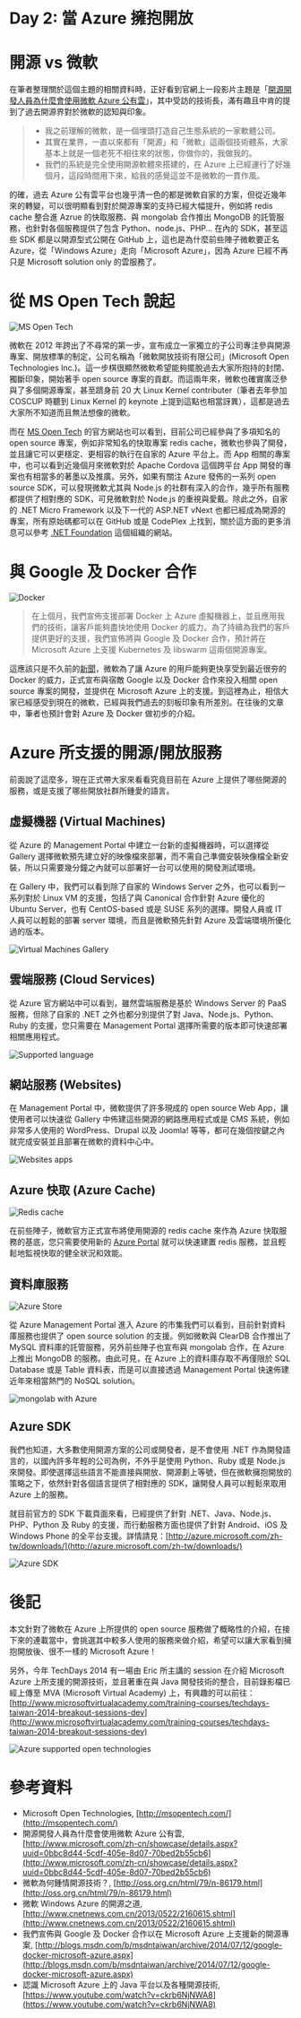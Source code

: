 Day 2: 當 Azure 擁抱開放
======================

# 開源 vs 微軟

在筆者整理關於這個主題的相關資料時，正好看到官網上一段影片主題是「[開源開發人員為什麼會使用微軟 Azure 公有雲](http://www.microsoft.com/zh-cn/showcase/details.aspx?uuid=0bbc8d44-5cdf-405e-8d07-70bed2b55cb6)」，其中受訪的技術長，滿有趣且中肯的提到了過去開源界對於微軟的認知與印象。

> * 我之前理解的微軟，是一個埋頭打造自己生態系統的一家軟體公司。
> * 其實在業界，一直以來都有「開源」和「微軟」這兩個技術體系，大家基本上就是一個老死不相往來的狀態，你做你的，我做我的。
> * 我們的系統是完全使用開源軟體來搭建的，在 Azure 上已經運行了好幾個月，這段時間用下來，給我的感覺這並不是微軟的一貫作風。

的確，過去 Azure 公有雲平台也幾乎清一色的都是微軟自家的方案，但從近幾年來的轉變，可以很明顯看到對於開源專案的支持已經大幅提升，例如將 redis cache 整合進 Azrue 的快取服務、與 mongolab 合作推出 MongoDB 的託管服務，也針對各個服務提供了包含 Python、node.js、PHP... 在內的 SDK，甚至這些 SDK 都是以開源型式公開在 GitHub 上，這也是為什麼前些陣子微軟要正名 Azure，從「Windows Azure」走向「Microsoft Azure」，因為 Azure 已經不再只是 Microsoft solution only 的雲服務了。


# 從 MS Open Tech 說起

![MS Open Tech](https://raw.githubusercontent.com/hungys/azure-blog/master/media/02-when-azure-embrace-open/ms-open-tech.png)

微軟在 2012 年跨出了不尋常的第一步，宣布成立一家獨立的子公司專注參與開源專案、開放標準的制定，公司名稱為「微軟開放技術有限公司」(Microsoft Open Technologies Inc.)。這一步棋很顯然微軟希望能夠擺脫過去大家所抱持的封閉、獨斷印象，開始著手 open source 專案的貢獻。而這兩年來，微軟也確實廣泛參與了多個開源專案，甚至躋身前 20 大 Linux Kernel contributer（筆者去年參加 COSCUP 時聽到 Linux Kernel 的 keynote 上提到這點也相當訝異），這都是過去大家所不知道而且無法想像的微軟。

而在 [MS Open Tech](http://msopentech.com/) 的官方網站也可以看到，目前公司已經參與了多項知名的 open source 專案，例如非常知名的快取專案 redis cache，微軟也參與了開發，並且讓它可以更穩定、更相容的執行在自家的 Azure 平台上。而 App 相關的專案中，也可以看到近幾個月來微軟對於 Apache Cordova 這個跨平台 App 開發的專案也有相當多的著墨以及推廣。另外，如果有關注 Azure 發佈的一系列 open source SDK，可以發現微軟尤其與 Node.js 的社群有深入的合作，幾乎所有服務都提供了相對應的 SDK，可見微軟對於 Node.js 的重視與愛戴。除此之外，自家的 .NET Micro Framework 以及下一代的 ASP.NET vNext 也都已經成為開源的專案，所有原始碼都可以在 GitHub 或是 CodePlex 上找到，關於這方面的更多消息可以參考 [.NET Foundation](http://www.dotnetfoundation.org/) 這個組織的網站。

# 與 Google 及 Docker 合作

![Docker](https://raw.githubusercontent.com/hungys/azure-blog/master/media/02-when-azure-embrace-open/docker.png)

> 在上個月，我們宣佈支援部署 Docker 上 Azure 虛擬機器上，並且應用我們的技術，讓客戶能夠盡快地使用 Docker 的威力。為了持續為我們的客戶提供更好的支援，我們宣佈將與 Google 及 Docker 合作，預計將在 Microsoft Azure 上支援 Kubernetes 及 libswarm 這兩個開源專案。

這應該只是不久前的[新聞](http://blogs.msdn.com/b/msdntaiwan/archive/2014/07/12/google-docker-microsoft-azure.aspx)，微軟為了讓 Azure 的用戶能夠更快享受到最近很夯的 Docker 的威力，正式宣布與宿敵 Google 以及 Docker 合作來投入相關 open source 專案的開發，並提供在 Microsoft Azure 上的支援。到這裡為止，相信大家已經感受到現在的微軟，已經與我們過去的刻板印象有所差別。在往後的文章中，筆者也預計會對 Azure 及 Docker 做初步的介紹。

# Azure 所支援的開源/開放服務

前面說了這麼多，現在正式帶大家來看看究竟目前在 Azure 上提供了哪些開源的服務，或是支援了哪些開放社群所鍾愛的語言。

## 虛擬機器 (Virtual Machines)

從 Azure 的 Management Portal 中建立一台新的虛擬機器時，可以選擇從 Gallery 選擇微軟預先建立好的映像檔來部署，而不需自己準備安裝映像檔全新安裝，所以只需要幾分鐘之內就可以部署好一台可以使用的開發測試環境。

在 Gallery 中，我們可以看到除了自家的 Windows Server 之外，也可以看到一系列對於 Linux VM 的支援，包括了與 Canonical 合作針對 Azure 優化的 Ubuntu Server，也有 CentOS-based 或是 SUSE 系列的選擇。開發人員或 IT 人員可以輕鬆的部署 server 環境，而且是微軟預先針對 Azure 及雲端環境所優化過的版本。

![Virtual Machines Gallery](https://raw.githubusercontent.com/hungys/azure-blog/master/media/02-when-azure-embrace-open/virtual-machine-gallery.png)

## 雲端服務 (Cloud Services)

從 Azure 官方網站中可以看到，雖然雲端服務是基於 Windows Server 的 PaaS 服務，但除了自家的 .NET 之外也都分別提供了對 Java、Node.js、Python、Ruby 的支援，您只需要在 Management Portal 選擇所需要的版本即可快速部署相關應用程式。

![Supported language](https://raw.githubusercontent.com/hungys/azure-blog/master/media/02-when-azure-embrace-open/websites-language.png)

## 網站服務 (Websites)

在 Management Portal 中，微軟提供了許多現成的 open source Web App，讓使用者可以快速從 Gallery 中佈建這些開源的網路應用程式或是 CMS 系統，例如非常多人使用的 WordPress、Drupal 以及 Joomla! 等等，都可在幾個按鍵之內就完成安裝並且部署在微軟的資料中心中。

![Websites apps](https://raw.githubusercontent.com/hungys/azure-blog/master/media/02-when-azure-embrace-open/wordpress.png)

## Azure 快取 (Azure Cache)

![Redis cache](https://raw.githubusercontent.com/hungys/azure-blog/master/media/02-when-azure-embrace-open/redis.png)

在前些陣子，微軟官方正式宣布將使用開源的 redis cache 來作為 Azure 快取服務的基底，您只需要使用新的 [Azure Portal](https://portal.azure.com/) 就可以快速建置 redis 服務，並且輕鬆地監視快取的健全狀況和效能。

## 資料庫服務

![Azure Store](https://raw.githubusercontent.com/hungys/azure-blog/master/media/02-when-azure-embrace-open/management-portal-store.png)

從 Azure Management Portal 進入 Azure 的市集我們可以看到，目前針對資料庫服務也提供了 open source solution 的支援。例如微軟與 ClearDB 合作推出了 MySQL 資料庫的託管服務，另外前些陣子也宣布與 mongolab 合作，在 Azure 上推出 MongoDB 的服務。由此可見，在 Azure 上的資料庫存取不再僅限於 SQL Database 或是 Table 資料表，而是可以直接透過 Management Portal 快速佈建近年來相當熱門的 NoSQL solution。

![mongolab with Azure](https://raw.githubusercontent.com/hungys/azure-blog/master/media/02-when-azure-embrace-open/mongolab.png)

## Azure SDK

我們也知道，大多數使用開源方案的公司或開發者，是不會使用 .NET 作為開發語言的，以國內許多年輕的公司為例，不外乎是使用 Python、Ruby 或是 Node.js 來開發。即使選擇這些語言不能直接與開放、開源劃上等號，但在微軟擁抱開放的策略之下，依然針對各個語言提供了相對應的 SDK，讓開發人員可以輕鬆來取用 Azure 上的服務。

就目前官方的 SDK 下載頁面來看，已經提供了針對 .NET、Java、Node.js、PHP、Python 及 Ruby 的支援，而行動服務方面也提供了針對 Android、iOS 及 Windows Phone 的全平台支援。詳情請見：[http://azure.microsoft.com/zh-tw/downloads/](http://azure.microsoft.com/zh-tw/downloads/)

![Azure SDK](https://raw.githubusercontent.com/hungys/azure-blog/master/media/02-when-azure-embrace-open/azure-sdk.png)

# 後記

本文針對了微軟在 Azure 上所提供的 open source 服務做了概略性的介紹，在接下來的連載當中，會挑選其中較多人使用的服務來做介紹，希望可以讓大家看到擁抱開放後、很不一樣的 Microsoft Azure！

另外，今年 TechDays 2014 有一場由 Eric 所主講的 session 在介紹 Microsoft Azure 上所支援的開源技術，並且著重在與 Java 開發技術的整合，目前錄影檔已經上傳至 MVA (Microsoft Virtual Academy) 上，有興趣的可以前往：[http://www.microsoftvirtualacademy.com/training-courses/techdays-taiwan-2014-breakout-sessions-dev](http://www.microsoftvirtualacademy.com/training-courses/techdays-taiwan-2014-breakout-sessions-dev)

![Azure supported open technologies](https://raw.githubusercontent.com/hungys/azure-blog/master/media/02-when-azure-embrace-open/azure-supported-open.png)

# 參考資料

- Microsoft Open Technologies, [http://msopentech.com/](http://msopentech.com/)
- 開源開發人員為什麼會使用微軟 Azure 公有雲, [http://www.microsoft.com/zh-cn/showcase/details.aspx?uuid=0bbc8d44-5cdf-405e-8d07-70bed2b55cb6](http://www.microsoft.com/zh-cn/showcase/details.aspx?uuid=0bbc8d44-5cdf-405e-8d07-70bed2b55cb6)
- 微軟為何鍾情開源技術？, [http://oss.org.cn/html/79/n-86179.html](http://oss.org.cn/html/79/n-86179.html)
- 微軟 Windows Azure 的開源之道, [http://www.cnetnews.com.cn/2013/0522/2160615.shtml](http://www.cnetnews.com.cn/2013/0522/2160615.shtml)
- 我們宣佈與 Google 及 Docker 合作以在 Microsoft Azure 上支援新的開源專案, [http://blogs.msdn.com/b/msdntaiwan/archive/2014/07/12/google-docker-microsoft-azure.aspx](http://blogs.msdn.com/b/msdntaiwan/archive/2014/07/12/google-docker-microsoft-azure.aspx)
- 認識 Microsoft Azure 上的 Java 平台以及各種開源技術, [https://www.youtube.com/watch?v=ckrb6NjNWA8](https://www.youtube.com/watch?v=ckrb6NjNWA8)